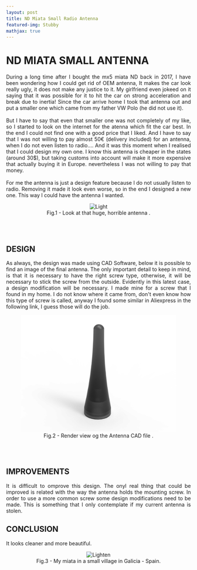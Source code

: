 ```yaml
---
layout: post
title: ND Miata Small Radio Antenna
featured-img: Stubby
mathjax: true
---
```


# ND MIATA SMALL ANTENNA
<p align="justify">
During a long time after I bought the mx5 miata ND back in 2017, I have been wondering how I could get rid of OEM antenna, It makes the car look really ugly, it does not make any justice to it. My girlfriend even jokeed on it saying that it was possible for it to hit the car on strong acceleration and break due to inertia!
Since the car arrive home I took that antenna out and put a smaller one which came from my father VW Polo (he did not use it).
<br/><br/>
But I have to say that even that smaller one was not completely of my like, so I started to look on the internet for the atenna which fit the car best. In the end I could not find one with a good price that I liked. And I have to say that I was not willing to pay almost 50€ (delivery included) for an antenna, when I do not even listen to radio.... And it was this moment when I realised that I could design my own one. I know this antenna is cheaper in the states (around 30$), but taking customs into account will make it more expensive that actually buying it in Europe. nevertheless I was not willing to pay that money.
<br/><br/>
For me the antenna is just a design feature because I do not usually listen to radio. Removing it made it look even worse, so in the end I designed a new one. This way I could have the antenna I wanted.
</p>
<figure>
    <div align = "center"><img src="https://upload.wikimedia.org/wikipedia/commons/d/de/2015_Mazda_MX-5_ND_2.0_SKYACTIV-G_160_i-ELOOP_Arachnewei%C3%9F-Metallic_Heckansicht_Detail.jpg" alt="Light" class="center">
    <figcaption>Fig.1 - Look at that huge, horrible antenna .</figcaption>
    </div>
</figure>
<br/><br/>

## DESIGN
<p align="justify">
As always, the design was made using CAD Software, below it is possible to find an image of the final antenna. The only important detail to keep in mind, is that it is necessary to have the right screw type, otherwise, it will be necessary to stick the screw from the outside. Evidently in this latest case, a design modification will be necessary. I made mine for a screw that I found in my home. I do not know where it came from, don't even know how this type of screw is called, anyway I found some similar in Aliexpress in the following link, I guess those will do the job.
</p>
<figure>
    <div align = "center"><img src="https://raw.githubusercontent.com/jmtorrente/jmtorrente.github.io/master/assets/img/Article_image/Stubby_Render.jpg" alt="Lighten" class="center">
    <figcaption>Fig.2 - Render view og the Antenna CAD file  .</figcaption>
    </div>
</figure>
<br/><br/>

## IMPROVEMENTS
<p align="justify">
It is difficult to omprove this design. The onyl real thing that could be improved is related with the way the antenna holds the mounting screw. In order to use a more common screw some design modifications need to  be made. This is something that I only contemplate if my current antenna is stolen. 
</p>

## CONCLUSION
<p align="justify">
It looks cleaner and more beautiful.
</p>
<figure>
    <div align = "center"><img src="https://raw.githubusercontent.com/jmtorrente/jmtorrente.github.io/master/assets/img/posts/Stubby.jpg" alt="Lighten" class="center">
    <figcaption>Fig.3 - My miata in a small village in Galicia - Spain.</figcaption>
    </div>
</figure>


